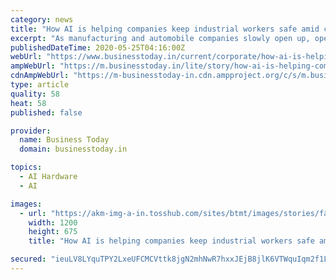 ```yaml
---
category: news
title: "How AI is helping companies keep industrial workers safe amid coronavirus"
excerpt: "As manufacturing and automobile companies slowly open up, operations at their plants, keeping workers and workplace safe from coronavirus infection has become one of the top concerns. JLL that conducted a workplace survey on attitudes toward re-entry found that people were generally concerned about returning to work and were worried about office cleaning procedures and the proximity of co-workers."
publishedDateTime: 2020-05-25T04:16:00Z
webUrl: "https://www.businesstoday.in/current/corporate/how-ai-is-helping-companies-keep-industrial-workers-safe-amid-coronavirus/story/404842.html"
ampWebUrl: "https://m.businesstoday.in/lite/story/how-ai-is-helping-companies-keep-industrial-workers-safe-amid-coronavirus/1/404842.html"
cdnAmpWebUrl: "https://m-businesstoday-in.cdn.ampproject.org/c/s/m.businesstoday.in/lite/story/how-ai-is-helping-companies-keep-industrial-workers-safe-amid-coronavirus/1/404842.html"
type: article
quality: 58
heat: 58
published: false

provider:
  name: Business Today
  domain: businesstoday.in

topics:
  - AI Hardware
  - AI

images:
  - url: "https://akm-img-a-in.tosshub.com/sites/btmt/images/stories/factory_corona_505_250520092706.jpg?size=1200:675"
    width: 1200
    height: 675
    title: "How AI is helping companies keep industrial workers safe amid coronavirus"

secured: "ieuLV8LYquTPY2LxeUFCMCVttk8jgN2mhNwR7hxxJEjB8jlK6VTWquIqm2f1L5t5L0uZlppZ+yRWLtg6sBhoUblUtyghMoKXQGKgDNN65EsPQOtOmu1yehAfvhT2fF9hIwFnMyC5x7UeUoF6UvLrwgSw8JHRXQ62OQGG+U1sYnKX6GCwM56E5I/L2wUPbTEi3hTI9gTw/bpWiqgt+9vGOOyKDWU2JfErAeQaNphEz7lR14oiKSyjFYxFYnf0dbdtXH+ggRMRmQIkkxqO8rUAGZrrv9LHEXowu+IBoeiCDtFjszrK+iFXBw482Hovwgxn;jTuCQKIv7pvXdSMKU7Fpjg=="
---
```


